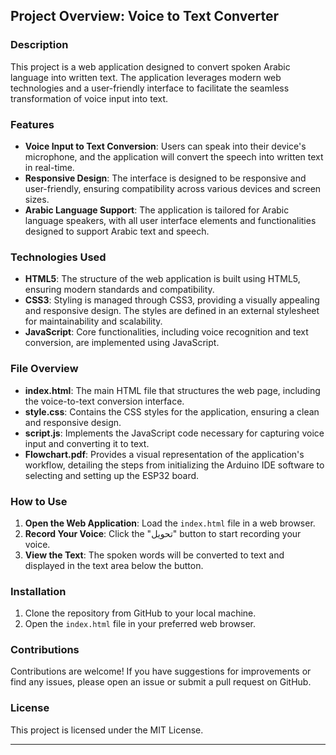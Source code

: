## Project Overview: Voice to Text Converter

### Description
This project is a web application designed to convert spoken Arabic language into written text. The application leverages modern web technologies and a user-friendly interface to facilitate the seamless transformation of voice input into text.

### Features
- **Voice Input to Text Conversion**: Users can speak into their device's microphone, and the application will convert the speech into written text in real-time.
- **Responsive Design**: The interface is designed to be responsive and user-friendly, ensuring compatibility across various devices and screen sizes.
- **Arabic Language Support**: The application is tailored for Arabic language speakers, with all user interface elements and functionalities designed to support Arabic text and speech.

### Technologies Used
- **HTML5**: The structure of the web application is built using HTML5, ensuring modern standards and compatibility.
- **CSS3**: Styling is managed through CSS3, providing a visually appealing and responsive design. The styles are defined in an external stylesheet for maintainability and scalability.
- **JavaScript**: Core functionalities, including voice recognition and text conversion, are implemented using JavaScript.

### File Overview
- **index.html**: The main HTML file that structures the web page, including the voice-to-text conversion interface.
- **style.css**: Contains the CSS styles for the application, ensuring a clean and responsive design.
- **script.js**: Implements the JavaScript code necessary for capturing voice input and converting it to text.
- **Flowchart.pdf**: Provides a visual representation of the application's workflow, detailing the steps from initializing the Arduino IDE software to selecting and setting up the ESP32 board.

### How to Use
1. **Open the Web Application**: Load the `index.html` file in a web browser.
2. **Record Your Voice**: Click the "تحويل" button to start recording your voice.
3. **View the Text**: The spoken words will be converted to text and displayed in the text area below the button.

### Installation
1. Clone the repository from GitHub to your local machine.
2. Open the `index.html` file in your preferred web browser.

### Contributions
Contributions are welcome! If you have suggestions for improvements or find any issues, please open an issue or submit a pull request on GitHub.

### License
This project is licensed under the MIT License.

---
